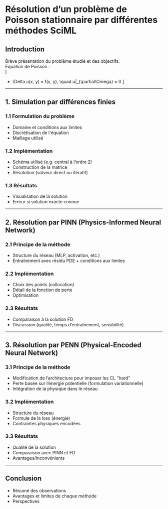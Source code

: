# Résolution d’un problème de Poisson stationnaire par différentes méthodes SciML

## Introduction
Brève présentation du problème étudié et des objectifs.  
Equation de Poisson :  
\[
- \Delta u(x, y) = f(x, y), \quad u|_{\partial\Omega} = 0
\]

---

## 1. Simulation par différences finies

### 1.1 Formulation du problème
- Domaine et conditions aux limites
- Discrétisation de l'équation
- Maillage utilisé

### 1.2 Implémentation
- Schéma utilisé (e.g. central à l’ordre 2)
- Construction de la matrice
- Résolution (solveur direct ou itératif)

### 1.3 Résultats
- Visualisation de la solution
- Erreur si solution exacte connue

---

## 2. Résolution par PINN (Physics-Informed Neural Network)

### 2.1 Principe de la méthode
- Structure du réseau (MLP, activation, etc.)
- Entraînement avec résidu PDE + conditions aux limites

### 2.2 Implémentation
- Choix des points (collocation)
- Détail de la fonction de perte
- Optimisation

### 2.3 Résultats
- Comparaison à la solution FD
- Discussion (qualité, temps d’entraînement, sensibilité)

---

## 3. Résolution par PENN (Physical-Encoded Neural Network)

### 3.1 Principe de la méthode
- Modification de l’architecture pour imposer les CL "hard"
- Perte basée sur l’énergie potentielle (formulation variationnelle)
- Intégration de la physique dans le réseau

### 3.2 Implémentation
- Structure du réseau
- Formule de la loss (énergie)
- Contraintes physiques encodées

### 3.3 Résultats
- Qualité de la solution
- Comparaison avec PINN et FD
- Avantages/inconvénients

---

## Conclusion
- Résumé des observations
- Avantages et limites de chaque méthode
- Perspectives
